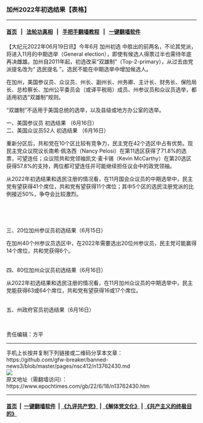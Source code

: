 ### 加州2022年初选结果【表格】
------------------------

#### [首页](https://github.com/gfw-breaker/banned-news3/blob/master/README.md) &nbsp;&nbsp;|&nbsp;&nbsp; [法轮功真相](https://github.com/begood0513/basic/blob/master/README.md)  &nbsp;&nbsp;|&nbsp;&nbsp; [手把手翻墙教程](https://github.com/gfw-breaker/guides/wiki)  &nbsp;&nbsp;|&nbsp;&nbsp; [一键翻墙软件](https://github.com/gfw-breaker/nogfw/blob/master/README.md)  



<div><p>
 【大纪元2022年06月19日讯】今年6月
 <ok href="https://www.epochtimes.com/gb/tag/%E5%8A%A0%E5%B7%9E%E5%88%9D%E9%80%89.html">
  加州初选
 </ok>
 中胜出的前两名，不论其党派，将进入11月的中期选举（General election），即使有候选人得票过半也需待年底再决雌雄。加州自2011年起，初选改采“双雄制”（Top-2-primary），从过去由党派提名改为“
 <ok href="https://www.epochtimes.com/gb/tag/%E9%80%89%E6%B0%91%E6%8F%90%E5%90%8D.html">
  选民提名
 </ok>
 ”。选民不能在中期选举中增加候选人。
</p>
<p>
 在加州，美国参议员、众议员、州长、副州长、州务卿、主计长、财务长、保险局长、总检察长、加州公平委员会（或译平税局）成员、州参议员和众议员选举，都适用初选“双雄制”规则。
</p>
<p>
 “双雄制”不适用于美国总统的选举，以及县级或地方办公室的选举。
</p>
<p>
 一、美国参议员
 <ok href="https://www.epochtimes.com/gb/tag/%E5%88%9D%E9%80%89%E7%BB%93%E6%9E%9C.html">
  初选结果
 </ok>
 （6月16日）
 <br/>
 <ok href="https://i.epochtimes.com/assets/uploads/2022/06/id13762446-0.jpg">
  <img alt="" class="size-large wp-image-13762446 aligncenter" src="https://i.epochtimes.com/assets/uploads/2022/06/id13762446-0-600x175.jpg"/>
 </ok>
 <br/>
 二、美国众议员52人
 <ok href="https://www.epochtimes.com/gb/tag/%E5%88%9D%E9%80%89%E7%BB%93%E6%9E%9C.html">
  初选结果
 </ok>
 （6月16日）
</p>
<p>
 重新分区后，共和党在10个区比较有竞争力，民主党在42个选区中占有优势。现民主党众议院议长南希·佩洛西（Nancy Pelosi）在第11选区获得了71.8%的选票，可望连任；众议院共和党领袖凯文·麦卡锡（Kevin McCarthy）在第20选区获得57.8%的支持，两位都可望连任并可能继续担任议会中的政党领袖。
</p>
<p>
 从2022年初选结果和选民注册的情况看，在11月国会众议员的中期选举中，民主党有望获得41个席位，共和党有望获得11个席位；其中5个区的选民注册党派的比例接近50%，争夺会比较激烈。
</p>
<p style="text-align: center;">
 <ok href="https://i.epochtimes.com/assets/uploads/2022/06/id13762447-b138acc12da2cf94691d9aeac870cc10.jpg">
  <img alt="" class="size-large wp-image-13762447 aligncenter" src="https://i.epochtimes.com/assets/uploads/2022/06/id13762447-b138acc12da2cf94691d9aeac870cc10-600x675.jpg"/>
 </ok>
 <ok href="https://i.epochtimes.com/assets/uploads/2022/06/id13762449-b28ad84367b175a66506ce6b6d21edf1.jpg">
  <img alt="" class="size-large wp-image-13762449 aligncenter" src="https://i.epochtimes.com/assets/uploads/2022/06/id13762449-b28ad84367b175a66506ce6b6d21edf1-600x575.jpg"/>
 </ok>
 <ok href="https://i.epochtimes.com/assets/uploads/2022/06/id13762450-4d623d087a24239f7800288172e8916d.jpg">
  <img alt="" class="alignnone size-large wp-image-13762450" src="https://i.epochtimes.com/assets/uploads/2022/06/id13762450-4d623d087a24239f7800288172e8916d-600x544.jpg"/>
 </ok>
</p>
<p style="text-align: center;">
 <ok href="https://i.epochtimes.com/assets/uploads/2022/06/id13762459-1-4.jpg">
  <img alt="" class="alignnone size-large wp-image-13762459" src="https://i.epochtimes.com/assets/uploads/2022/06/id13762459-1-4-600x618.jpg"/>
 </ok>
 <ok href="https://i.epochtimes.com/assets/uploads/2022/06/id13762460-1-50.jpg">
  <img alt="" class="wp-image-13762460 aligncenter" src="https://i.epochtimes.com/assets/uploads/2022/06/id13762460-1-50-600x535.jpg"/>
 </ok>
 <ok href="https://i.epochtimes.com/assets/uploads/2022/06/id13762463-1-6.jpg">
  <img alt="" class="size-large wp-image-13762463 aligncenter" src="https://i.epochtimes.com/assets/uploads/2022/06/id13762463-1-6-600x621.jpg"/>
 </ok>
 <ok href="https://i.epochtimes.com/assets/uploads/2022/06/id13762464-1-7.jpg">
  <img alt="" class="size-large wp-image-13762464 aligncenter" src="https://i.epochtimes.com/assets/uploads/2022/06/id13762464-1-7-600x534.jpg"/>
 </ok>
 <ok href="https://i.epochtimes.com/assets/uploads/2022/06/id13762467-1-8.jpg">
  <img alt="" class="size-large wp-image-13762467 aligncenter" src="https://i.epochtimes.com/assets/uploads/2022/06/id13762467-1-8-600x619.jpg"/>
 </ok>
</p>
<p>
 三、20位加州参议员初选结果（6月15日）
</p>
<p>
 在加州40个州参议员选区中，在2022年需要选出20位州参议员，民主党可能赢得14个席位，共和党获得6个。
</p>
<p>
 <ok href="https://i.epochtimes.com/assets/uploads/2022/06/id13762469-37de08d372d5e59608527110b4ae986e.jpg">
  <img alt="" class="size-large wp-image-13762469 aligncenter" src="https://i.epochtimes.com/assets/uploads/2022/06/id13762469-37de08d372d5e59608527110b4ae986e-600x586.jpg"/>
 </ok>
 <ok href="https://i.epochtimes.com/assets/uploads/2022/06/id13762470-2-2.jpg">
  <img alt="" class="size-large wp-image-13762470 aligncenter" src="https://i.epochtimes.com/assets/uploads/2022/06/id13762470-2-2-600x536.jpg"/>
 </ok>
 <ok href="https://i.epochtimes.com/assets/uploads/2022/06/id13762471-2-3.jpg">
  <img alt="" class="size-large wp-image-13762471 aligncenter" src="https://i.epochtimes.com/assets/uploads/2022/06/id13762471-2-3-600x735.jpg"/>
 </ok>
 <br/>
 四、80位加州众议员初选结果（6月16日）
</p>
<p>
 从2022年初选结果和选民注册的情况看，在11月加州众议员的中期选举中，民主党能获得63或64个席位，共和党有望获得16或17个席位。
</p>
<p>
 <ok href="https://i.epochtimes.com/assets/uploads/2022/06/id13762472-8be0fc0ab25654d119d915c6ec9d07d5.jpg">
  <img alt="" class="size-large wp-image-13762472 aligncenter" src="https://i.epochtimes.com/assets/uploads/2022/06/id13762472-8be0fc0ab25654d119d915c6ec9d07d5-600x675.jpg"/>
 </ok>
 <ok href="https://i.epochtimes.com/assets/uploads/2022/06/id13762473-3-2.jpg">
  <img alt="" class="size-large wp-image-13762473 aligncenter" src="https://i.epochtimes.com/assets/uploads/2022/06/id13762473-3-2-600x505.jpg"/>
 </ok>
 <ok href="https://i.epochtimes.com/assets/uploads/2022/06/id13762474-3-3.jpg">
  <img alt="" class="size-large wp-image-13762474 aligncenter" src="https://i.epochtimes.com/assets/uploads/2022/06/id13762474-3-3-600x605.jpg"/>
 </ok>
 <ok href="https://i.epochtimes.com/assets/uploads/2022/06/id13762475-3-4.jpg">
  <img alt="" class="size-large wp-image-13762475 aligncenter" src="https://i.epochtimes.com/assets/uploads/2022/06/id13762475-3-4-600x560.jpg"/>
 </ok>
 <ok href="https://i.epochtimes.com/assets/uploads/2022/06/id13762476-3-5.jpg">
  <img alt="" class="wp-image-13762476 aligncenter" src="https://i.epochtimes.com/assets/uploads/2022/06/id13762476-3-5-600x628.jpg"/>
 </ok>
 <ok href="https://i.epochtimes.com/assets/uploads/2022/06/id13762477-3-6.jpg">
  <img alt="" class="size-large wp-image-13762477 aligncenter" src="https://i.epochtimes.com/assets/uploads/2022/06/id13762477-3-6-600x556.jpg"/>
 </ok>
 <ok href="https://i.epochtimes.com/assets/uploads/2022/06/id13762479-3-7.jpg">
  <img alt="" class="size-large wp-image-13762479 aligncenter" src="https://i.epochtimes.com/assets/uploads/2022/06/id13762479-3-7-600x625.jpg"/>
 </ok>
 <ok href="https://i.epochtimes.com/assets/uploads/2022/06/id13762480-3-8.jpg">
  <img alt="" class="size-large wp-image-13762480 aligncenter" src="https://i.epochtimes.com/assets/uploads/2022/06/id13762480-3-8-600x531.jpg"/>
 </ok>
 <ok href="https://i.epochtimes.com/assets/uploads/2022/06/id13762481-3-9.jpg">
  <img alt="" class="size-large wp-image-13762481 aligncenter" src="https://i.epochtimes.com/assets/uploads/2022/06/id13762481-3-9-600x579.jpg"/>
 </ok>
 <ok href="https://i.epochtimes.com/assets/uploads/2022/06/id13762482-3-10.jpg">
  <img alt="" class="size-large wp-image-13762482 aligncenter" src="https://i.epochtimes.com/assets/uploads/2022/06/id13762482-3-10-600x560.jpg"/>
 </ok>
 <ok href="https://i.epochtimes.com/assets/uploads/2022/06/id13762483-3-11.jpg">
  <img alt="" class="size-large wp-image-13762483 aligncenter" src="https://i.epochtimes.com/assets/uploads/2022/06/id13762483-3-11-600x647.jpg"/>
 </ok>
 <ok href="https://i.epochtimes.com/assets/uploads/2022/06/id13762484-3-12.jpg">
  <img alt="" class="wp-image-13762484 aligncenter" src="https://i.epochtimes.com/assets/uploads/2022/06/id13762484-3-12-600x763.jpg"/>
 </ok>
 <br/>
 五、州政府官员初选结果（6月16日）
</p>
<p>
 <ok href="https://i.epochtimes.com/assets/uploads/2022/06/id13762486-5-1.jpg">
  <img alt="" class="size-large wp-image-13762486 aligncenter" src="https://i.epochtimes.com/assets/uploads/2022/06/id13762486-5-1-600x553.jpg"/>
 </ok>
 <ok href="https://i.epochtimes.com/assets/uploads/2022/06/id13762487-5-2.jpg">
  <img alt="" class="wp-image-13762487 aligncenter" src="https://i.epochtimes.com/assets/uploads/2022/06/id13762487-5-2-600x549.jpg"/>
 </ok>
 <ok href="https://i.epochtimes.com/assets/uploads/2022/06/id13762488-5-3.jpg">
  <img alt="" class="wp-image-13762488 aligncenter" src="https://i.epochtimes.com/assets/uploads/2022/06/id13762488-5-3-600x391.jpg"/>
 </ok>
</p>
<p>
 责任编辑：方平
</p>
</div>
<hr/>
手机上长按并复制下列链接或二维码分享本文章：<br/>
https://github.com/gfw-breaker/banned-news3/blob/master/pages/nsc412/n13762430.md <br/>
<a href='https://github.com/gfw-breaker/banned-news3/blob/master/pages/nsc412/n13762430.md'><img src='https://github.com/gfw-breaker/banned-news3/blob/master/pages/nsc412/n13762430.md.png'/></a> <br/>
原文地址（需翻墙访问）：https://www.epochtimes.com/gb/22/6/18/n13762430.htm


------------------------
#### [首页](https://github.com/gfw-breaker/banned-news3/blob/master/README.md) &nbsp;|&nbsp; [一键翻墙软件](https://github.com/gfw-breaker/nogfw/blob/master/README.md) &nbsp;| [《九评共产党》](https://github.com/gfw-breaker/9ping.md/blob/master/README.md#九评之一评共产党是什么) | [《解体党文化》](https://github.com/gfw-breaker/jtdwh.md/blob/master/README.md) | [《共产主义的终极目的》](https://github.com/gfw-breaker/gczydzjmd.md/blob/master/README.md)


<img src='http://gfw-breaker.win/banned-news3/pages/nsc412/n13762430.md' width='0px' height='0px'/>